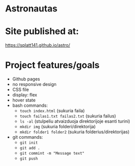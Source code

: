 # Astronautas

# Site published at:

https://splatt141.github.io/astro/

# Project features/goals

- Github pages
- no responsive design
- CSS file
- display: flex
- hover state
- bash commands:
  - `touch index.html` (sukuria faila)
  - `touch failas1.txt failas2.txt` (sukuria failus)
  - `ls -al` (stulpeliu atvaizduoja direktorijoje esanti turini)
  - `mkdir img` (sukuria folderi/direktorija)
  - `mkdir folder1 folder2` (sukuria folderius/direktorijas)
- git commands:
  - `git init`
  - `git add .`
  - `git commint -m "Message text"`
  - `git push`
